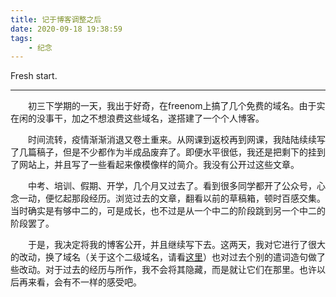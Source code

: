 ```yaml
---
title: 记于博客调整之后
date: 2020-09-18 19:38:59
tags: 
	- 纪念
---
```


Fresh start.
<!--more-->
---

　　初三下学期的一天，我出于好奇，在freenom上搞了几个免费的域名。由于实在闲的没事干，加之不想浪费这些域名，遂搭建了一个个人博客。

　　时间流转，疫情渐渐消退又卷土重来。从网课到返校再到网课，我陆陆续续写了几篇稿子，但是不少都作为半成品废弃了。即便水平很低，我还是把剩下的挂到了网站上，并且写了一些看起来像模像样的简介。我没有公开过这些文章。

　　中考、培训、假期、开学，几个月又过去了。看到很多同学都开了公众号，心念一动，便忆起那段经历。浏览过去的文章，翻看以前的草稿箱，顿时百感交集。当时确实是有够中二的，可是成长，也不过是从一个中二的阶段跳到另一个中二的阶段罢了。

　　于是，我决定将我的博客公开，并且继续写下去。这两天，我对它进行了很大的改动，换了域名（关于这个二级域名，请看[这里](https://grassfield.xyz/index.php/about)）也对过去个别的遣词造句做了些改动。对于过去的经历与所作，我不会将其隐藏，而是就让它们在那里。也许以后再来看，会有不一样的感受吧。